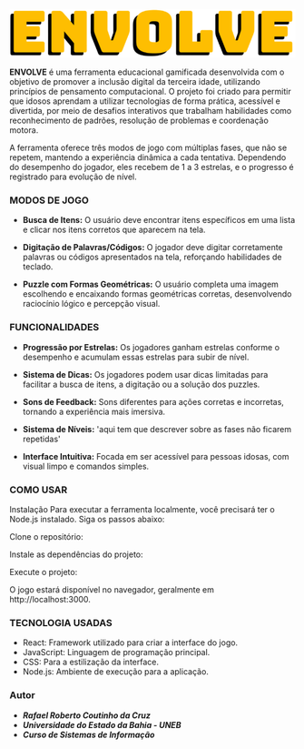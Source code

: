 ![Envolve](./src/assets/title.png)

**ENVOLVE** é uma ferramenta educacional gamificada desenvolvida com o objetivo de promover a inclusão digital da terceira idade, utilizando princípios de pensamento computacional. O projeto foi criado para permitir que idosos aprendam a utilizar tecnologias de forma prática, acessível e divertida, por meio de desafios interativos que trabalham habilidades como reconhecimento de padrões, resolução de problemas e coordenação motora.

A ferramenta oferece três modos de jogo com múltiplas fases, que não se repetem, mantendo a experiência dinâmica a cada tentativa. Dependendo do desempenho do jogador, eles recebem de 1 a 3 estrelas, e o progresso é registrado para evolução de nível.

### **MODOS DE JOGO**

- **Busca de Itens:** O usuário deve encontrar itens específicos em uma lista e clicar nos itens corretos que aparecem na tela.

- **Digitação de Palavras/Códigos:** O jogador deve digitar corretamente palavras ou códigos apresentados na tela, reforçando habilidades de teclado.

- **Puzzle com Formas Geométricas:** O usuário completa uma imagem escolhendo e encaixando formas geométricas corretas, desenvolvendo raciocínio lógico e percepção visual.

### **FUNCIONALIDADES**

- **Progressão por Estrelas:** Os jogadores ganham estrelas conforme o desempenho e acumulam essas estrelas para subir de nível.

- **Sistema de Dicas:** Os jogadores podem usar dicas limitadas para facilitar a busca de itens, a digitação ou a solução dos puzzles.

- **Sons de Feedback:** Sons diferentes para ações corretas e incorretas, tornando a experiência mais imersiva.

- **Sistema de Níveis:** 'aqui tem que descrever sobre as fases não ficarem repetidas'

- **Interface Intuitiva:** Focada em ser acessível para pessoas idosas, com visual limpo e comandos simples.

### **COMO USAR**

Instalação
Para executar a ferramenta localmente, você precisará ter o Node.js instalado. Siga os passos abaixo:

Clone o repositório:

Instale as dependências do projeto:

Execute o projeto:

O jogo estará disponível no navegador, geralmente em http://localhost:3000.

### **TECNOLOGIA USADAS**

- React: Framework utilizado para criar a interface do jogo.
- JavaScript: Linguagem de programação principal.
- CSS: Para a estilização da interface.
- Node.js: Ambiente de execução para a aplicação.


### Autor
- ***Rafael Roberto Coutinho da Cruz***
- ***Universidade do Estado da Bahia - UNEB***
- ***Curso de Sistemas de Informação***


